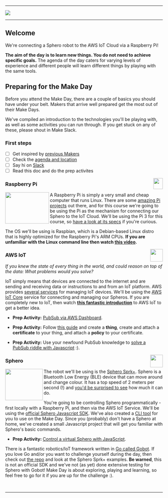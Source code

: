 
------

<img src="assets/banner.png"/>

------

## Welcome

We're connecting a Sphero robot to the AWS IoT Cloud via a Raspberry Pi!

<b>The aim of the day is to learn new things. You do not need to achieve specific goals.</b> The agenda of the day caters for varying levels of experience and different people will learn different things by playing with the same tools.


## Preparing for the Make Day

Before you attend the Make Day, there are a couple of basics you should have under your belt. Makers that arrive well prepared get the most out of their Make Days.

We've compiled an introduction to the technologies you'll be playing with, as well as some activities you can run through. If you get stuck on any of these, please shout in Make Slack.

### First steps

- [ ] Get inspired by [previous Makers](https://www.instagram.com/offerzen_make/)
- [ ] Check the [agenda and location](agenda.md)
- [ ] Say hi on [Slack](https://offerzen-make.slack.com/)
- [ ] Read this doc and do the prep activites

<img src="assets/raspberry_pi_logo.png" width="30" height="35" align="right" />

### Raspberry Pi

<img src="assets/pi3.jpg" width="140" height="100" align="left" />

A Raspberry Pi is simply a very small and cheap computer that runs Linux. There are some
[amazing Pi projects](http://www.trustedreviews.com/opinion/best-raspberry-pi-projects-pi-3-pi-zero-2949390) out there, and for this course we're going to be using the Pi as the mechanism for connecting our Sphero to the IoT Cloud. We'll be using the Pi 3 for this course, so [have a look at its specs](https://www.raspberrypi.org/products/raspberry-pi-3-model-b/) if you're curious.

The OS we'll be using is Raspbian, which is a Debian-based Linux distro that is highly optimized for the Raspberry Pi's ARM CPUs. <b>If you are unfamiliar with the Linux command line then watch [this video](https://www.youtube.com/watch?v=RuusmAGbnOo).</b>

<img src="assets/aws_iot_logo.png" width="40" height="40" align="right" />

### AWS IoT

<i>If you knew the state of every thing in the world, and could reason on top of the data: What problems would you solve?</i>

IoT simply means that devices are connected to the internet and are sending and receiving data or instructions to and from an IoT platform. AWS provides [several services](https://aws.amazon.com/iot/) for managing IoT devices. We'll be using the [AWS IoT Core](https://aws.amazon.com/iot-core/) service for connecting and managing our Spheros. If you are completely new to IoT, then watch <b>[this fantastic introduction](https://www.youtube.com/watch?v=WAp6FHbhYCk)</b> to AWS IoT to get a better idea.

* <b>Prep Activity:</b> [PubSub via AWS Dashboard](https://github.com/OfferZen-Make/iot_robots-pub_sub_via_aws_dashboard).

* <b>Prep Activity:</b> Follow [this guide](https://github.com/OfferZen-Make/iot_robots-activity-create_aws_thing) and create a <b>thing</b>, create and attach a <b>certificate</b> to your thing, and attach a <b>policy</b> to your certificate.

* <b>Prep Activity:</b> Use your newfound PubSub knowledge to [solve a PubSub riddle with Javascript](https://github.com/OfferZen-Make/iot_robots-activity-pubsub_with_javascript) :).

<img src="assets/sphero_logo.jpg" width="40" height="40" align="right" />

### Sphero

<img src="assets/sphero.jpg" width="120" height="100" align="left" />

The robot we'll be using is the [Sphero Sprk+](https://www.sphero.com/sprk-plus). Sphero is a Bluetooth Low Energy (BLE) device that can move around and change colour. It has a top speed of 2 meters per second (!) and [you'd be surprised to see](https://www.youtube.com/watch?v=1S5lUDvlu3A) how much it can do.

You're going to be controlling Sphero programmatically - first locally with a Raspberry Pi, and then via the AWS IoT Service. We'll be using the [official Sphero Javascript SDK](https://github.com/orbotix/sphero.js). We've also created a [CLI tool](https://github.com/offerzen-make/sphero-cli) for you to use on the Make Day. Since you (probably) don't have a Sphero at home, we've created a small Javascript project that will get you familiar with Sphero's basic commands.

* <b>Prep Activity: </b> [Control a virtual Sphero with JavaScript](https://github.com/OfferZen-Make/iot_robots-control_virtual_sphero_javascript).

There is a fantastic robotics/IoT framework written in [Go called Gobot](https://gobot.io/). If you love Go and/or you want to challenge yourself during the day, then check out [the repo](https://github.com/hybridgroup/gobot) and look at the Sphero Sprk+ examples. <b>Be warned</b>, this is not an official SDK and we've not (as yet) done extensive testing for Sphero with Gobot! Make Day is about exploring, playing and learning, so feel free to go for it if you are up for the challenge :).

<br>

-----
